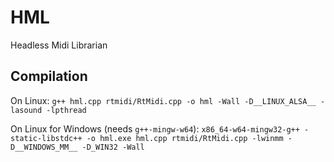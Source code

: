 # HML
Headless Midi Librarian

## Compilation
On Linux:
`g++ hml.cpp rtmidi/RtMidi.cpp -o hml -Wall -D__LINUX_ALSA__ -lasound -lpthread`

On Linux for Windows (needs `g++-mingw-w64`):
`x86_64-w64-mingw32-g++ -static-libstdc++ -o hml.exe hml.cpp rtmidi/RtMidi.cpp -lwinmm -D__WINDOWS_MM__ -D_WIN32 -Wall`
